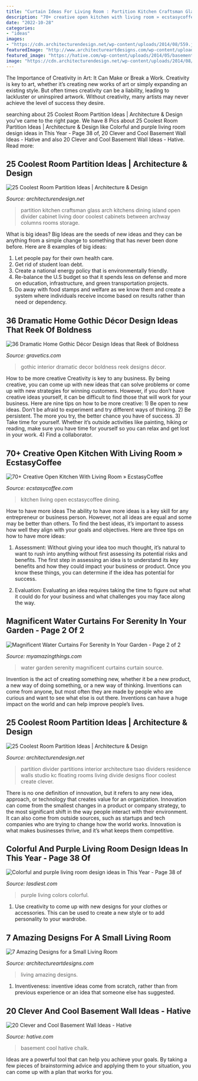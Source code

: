 ```yaml
---
title: "Curtain Ideas For Living Room : Partition Kitchen Craftsman Glass Arch Kitchens Dining Island Open Divider Cabinet Living Door Coolest Cabinets Between Archway Columns Rooms Storage"
description: "70+ creative open kitchen with living room » ecstasycoffee"
date: "2022-10-28"
categories:
- "ideas"
images:
- "https://cdn.architecturendesign.net/wp-content/uploads/2014/08/559.jpg"
featuredImage: "http://www.architectureartdesigns.com/wp-content/uploads/2019/07/small-room-4.jpg"
featured_image: "https://hative.com/wp-content/uploads/2014/05/basement-wall-ideas/17-chalk-wall-basement.jpg"
image: "https://cdn.architecturendesign.net/wp-content/uploads/2014/08/559.jpg"
---
```



The Importance of Creativity in Art: It Can Make or Break a Work.
Creativity is key to art, whether it’s creating new works of art or simply expanding an existing style. But often times creativity can be a liability, leading to lackluster or uninspired artwork. Without creativity, many artists may never achieve the level of success they desire.

	

		
searching about 25 Coolest Room Partition Ideas | Architecture &amp; Design you've came to the right page. We have 8 Pics about 25 Coolest Room Partition Ideas | Architecture &amp; Design like Colorful and purple living room design ideas in This Year - Page 38 of, 20 Clever and Cool Basement Wall Ideas - Hative and also 20 Clever and Cool Basement Wall Ideas - Hative. Read more:
		
    
## 25 Coolest Room Partition Ideas | Architecture &amp; Design

<img loading=lazy src="http://cdn.architecturendesign.net/wp-content/uploads/2014/08/1446.jpg" onerror="this.onerror=null;this.src='https://tse1.mm.bing.net/th?id=OIP.6iDV5z49ztLLQfWfhoEl0AHaJV&amp;pid=15.1';" alt="25 Coolest Room Partition Ideas | Architecture &amp; Design">

_Source: architecturendesign.net_

>partition kitchen craftsman glass arch kitchens dining island open divider cabinet living door coolest cabinets between archway columns rooms storage. 

	

What is big ideas?
Big Ideas are the seeds of new ideas and they can be anything from a simple change to something that has never been done before. Here are 8 examples of big ideas: 
1. Let people pay for their own health care. 
2. Get rid of student loan debt. 
3. Create a national energy policy that is environmentally friendly. 
4. Re-balance the U.S budget so that it spends less on defense and more on education, infrastructure, and green transportation projects. 
5. Do away with food stamps and welfare as we know them and create a system where individuals receive income based on results rather than need or dependency. 

    
## 36 Dramatic Home Gothic Décor Design Ideas That Reek Of Boldness

<img loading=lazy src="https://www.gravetics.com/wp-content/uploads/2017/08/Common-Room.jpg" onerror="this.onerror=null;this.src='https://tse4.mm.bing.net/th?id=OIP.MVE1GeeRv_haSYn50uQ0cwHaLI&amp;pid=15.1';" alt="36 Dramatic Home Gothic Décor Design Ideas that Reek of Boldness">

_Source: gravetics.com_

>gothic interior dramatic decor boldness reek designs décor. 

	

How to be more creative
Creativity is key to any business. By being creative, you can come up with new ideas that can solve problems or come up with new strategies for winning customers. However, if you don’t have creative ideas yourself, it can be difficult to find those that will work for your business. Here are nine tips on how to be more creative: 1) Be open to new ideas. Don’t be afraid to experiment and try different ways of thinking. 2) Be persistent. The more you try, the better chance you have of success. 3) Take time for yourself. Whether it’s outside activities like painting, hiking or reading, make sure you have time for yourself so you can relax and get lost in your work. 4) Find a collaborator.

    
## 70+ Creative Open Kitchen With Living Room » EcstasyCoffee

<img loading=lazy src="https://i2.wp.com/www.ecstasycoffee.com/wp-content/uploads/2018/05/Open-Kitchen-with-Living-Room-8.jpg?resize=750%2C1061" onerror="this.onerror=null;this.src='https://tse2.mm.bing.net/th?id=OIP.fpDlpPqPJz62YgjIabSqqgHaKe&amp;pid=15.1';" alt="70+ Creative Open Kitchen With Living Room » EcstasyCoffee">

_Source: ecstasycoffee.com_

>kitchen living open ecstasycoffee dining. 

	

How to have more ideas
The ability to have more ideas is a key skill for any entrepreneur or business person. However, not all ideas are equal and some may be better than others. To find the best ideas, it’s important to assess how well they align with your goals and objectives. Here are three tips on how to have more ideas:
1. Assessment: Without giving your idea too much thought, it’s natural to want to rush into anything without first assessing its potential risks and benefits. The first step in assessing an idea is to understand its key benefits and how they could impact your business or product. Once you know these things, you can determine if the idea has potential for success.

2. Evaluation: Evaluating an idea requires taking the time to figure out what it could do for your business and what challenges you may face along the way.

    
## Magnificent Water Curtains For Serenity In Your Garden - Page 2 Of 2

<img loading=lazy src="http://myamazingthings.com/wp-content/uploads/2017/03/rain-curtain.jpg" onerror="this.onerror=null;this.src='https://tse1.mm.bing.net/th?id=OIP.dbi6Y73BRZiMxBhypahlxQHaJ4&amp;pid=15.1';" alt="Magnificent Water Curtains For Serenity In Your Garden - Page 2 of 2">

_Source: myamazingthings.com_

>water garden serenity magnificent curtains curtain source. 

	

Invention is the act of creating something new, whether it be a new product, a new way of doing something, or a new way of thinking. Inventions can come from anyone, but most often they are made by people who are curious and want to see what else is out there. Inventions can have a huge impact on the world and can help improve people’s lives.

    
## 25 Coolest Room Partition Ideas | Architecture &amp; Design

<img loading=lazy src="https://cdn.architecturendesign.net/wp-content/uploads/2014/08/559.jpg" onerror="this.onerror=null;this.src='https://tse3.mm.bing.net/th?id=OIP.ezvH4qoRj1glBCBnrbwgYgHaLH&amp;pid=15.1';" alt="25 Coolest Room Partition Ideas | Architecture &amp; Design">

_Source: architecturendesign.net_

>partition divider partitions interior architecture tsao dividers residence walls studio kc floating rooms living divide designs floor coolest create clever. 

	

There is no one definition of innovation, but it refers to any new idea, approach, or technology that creates value for an organization. Innovation can come from the smallest changes in a product or company strategy, to the most significant shift in the way people interact with their environment. It can also come from outside sources, such as startups and tech companies who are trying to change how the world works. Innovation is what makes businesses thrive, and it’s what keeps them competitive.

    
## Colorful And Purple Living Room Design Ideas In This Year - Page 38 Of

<img loading=lazy src="https://www.lasdiest.com/wp-content/uploads/2020/03/Colorful-and-purple-living-room-design-ideas-in-This-Year-17.jpg" onerror="this.onerror=null;this.src='https://tse4.mm.bing.net/th?id=OIP.IKA6V1SQmhrimF2Qt1nckAHaLH&amp;pid=15.1';" alt="Colorful and purple living room design ideas in This Year - Page 38 of">

_Source: lasdiest.com_

>purple living colors colorful. 

	

1. Use creativity to come up with new designs for your clothes or accessories. This can be used to create a new style or to add personality to your wardrobe.

    
## 7 Amazing Designs For A Small Living Room

<img loading=lazy src="http://www.architectureartdesigns.com/wp-content/uploads/2019/07/small-room-4.jpg" onerror="this.onerror=null;this.src='https://tse2.mm.bing.net/th?id=OIP.1vQsLz0MKUxWIYTtVmkcbAHaMQ&amp;pid=15.1';" alt="7 Amazing Designs for a Small Living Room">

_Source: architectureartdesigns.com_

>living amazing designs. 

	

1. Inventiveness: inventive ideas come from scratch, rather than from previous experience or an idea that someone else has suggested.

    
## 20 Clever And Cool Basement Wall Ideas - Hative

<img loading=lazy src="https://hative.com/wp-content/uploads/2014/05/basement-wall-ideas/17-chalk-wall-basement.jpg" onerror="this.onerror=null;this.src='https://tse1.mm.bing.net/th?id=OIP.XIAcBqTxaZNxCML3d3ajDwHaLH&amp;pid=15.1';" alt="20 Clever and Cool Basement Wall Ideas - Hative">

_Source: hative.com_

>basement cool hative chalk. 

	

Ideas are a powerful tool that can help you achieve your goals. By taking a few pieces of brainstorming advice and applying them to your situation, you can come up with a plan that works for you.

